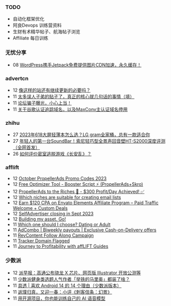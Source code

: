 ### TODO
-  自动化框架优化
-  阿良Devops 训练营资料
-  生财有术精华帖子、航海帖子浏览
-  Affiliate 每日训练

### 无忧分享
<!-- ruyo:START -->
-  08 [WordPress携手Jetpack免费提供图片CDN加速，永久缓存！](https://51.ruyo.net/18486.html)<!-- ruyo:END -->

### advertcn
<!-- advertcn:START -->
-  12 [像这样的站还有继续更新的必要吗？](https://www.advertcn.com/forum.php?mod=viewthread&tid=112466)
-  11 [太多误人子弟的贴子了，真正的核心就几句话的事情（填）](https://www.advertcn.com/forum.php?mod=viewthread&tid=112461)
-  11 [论坛骗子曝光，小心上当！](https://www.advertcn.com/forum.php?mod=viewthread&tid=112459)
-  11 [关于谷歌认证追踪域名，以及MaxConv主认证域名停用](https://www.advertcn.com/forum.php?mod=viewthread&tid=112447)<!-- advertcn:END -->

### zhihu
<!-- zhihu:START -->
-  27 [2023年618大屏轻薄本怎么选？LG gram全家桶，总有一款适合你](http://zhuanlan.zhihu.com/p/632641888?utm_campaign=rss&utm_medium=rss&utm_source=rss&utm_content=title)
-  27 [年轻人的第一台SoundBar！索尼轻巧型全景声回音壁HT-S2000深度评测（全网首发）](http://zhuanlan.zhihu.com/p/630990296?utm_campaign=rss&utm_medium=rss&utm_source=rss&utm_content=title)
-  26 [如何评价密室逃脱游戏《长安乱》？](http://www.zhihu.com/question/563950552/answer/3045961312?utm_campaign=rss&utm_medium=rss&utm_source=rss&utm_content=title)<!-- zhihu:END -->

### afflift
<!-- afflift:START -->
-  12 [October PropellerAds Promo Codes 2023](https://afflift.com/f/threads/october-propellerads-promo-codes-2023.11767/)
-  12 [Free Optimizer Tool - Booster Script ⚡ &lpar;PropellerAds+Skro&rpar;](https://afflift.com/f/threads/free-optimizer-tool-booster-script-%E2%9A%A1-propellerads-skro.11774/)
-  12 [PropellerAds to the Riches 🤑 - $300 Profit/Day Achieved! ✅](https://afflift.com/f/threads/propellerads-to-the-riches-%F0%9F%A4%91-300-profit-day-achieved-%E2%9C%85.11567/)
-  12 [Which niches are suitable for creating email lists](https://afflift.com/f/threads/which-niches-are-suitable-for-creating-email-lists.11777/)
-  12 [Earn $120 CPA on Envato Elements Affiliate Program – Paid Traffic Welcome + Custom Deals](https://afflift.com/f/threads/earn-120-cpa-on-envato-elements-affiliate-program-%E2%80%93-paid-traffic-welcome-custom-deals.11770/)
-  12 [SelfAdvertiser closing in Sept 2023](https://afflift.com/f/threads/selfadvertiser-closing-in-sept-2023.11544/)
-  12 [Building my asset. Go!](https://afflift.com/f/threads/building-my-asset-go.11736/)
-  11 [Which one should I choose? Dating or Adult](https://afflift.com/f/threads/which-one-should-i-choose-dating-or-adult.11776/)
-  11 [AdCombo | Biweekly payouts | Exclusive Cash-on-Delivery offers](https://afflift.com/f/threads/adcombo-biweekly-payouts-exclusive-cash-on-delivery-offers.3509/)
-  11 [RevContent Follow Along Campaign](https://afflift.com/f/threads/revcontent-follow-along-campaign.11760/)
-  11 [Tracker Domain Flagged](https://afflift.com/f/threads/tracker-domain-flagged.10287/)
-  11 [Journey to Profitability with affLIFT Guides](https://afflift.com/f/threads/journey-to-profitability-with-afflift-guides.10148/)<!-- afflift:END -->

### 少数派
<!-- sspai:START -->
-  12 [派早报：高通公布骁龙 X 芯片、网页版 Illustrator 开放公测等](https://sspai.com/post/83511)
-  11 [少数派健身类选题人气作者「举铁的马里奥」都装了啥？](https://sspai.com/prime/story/zhuanglesha-231011)
-  11 [具透 | 喜欢 Android 14 的 14 个理由（少数派版本）](https://sspai.com/post/83501)
-  11 [返璞归真，又迎一春：小评《刺客信条：幻景》](https://sspai.com/post/83488)
-  11 [用开源项目，你也能训练自己的 AI 语音模型](https://sspai.com/post/83487)<!-- sspai:END -->
